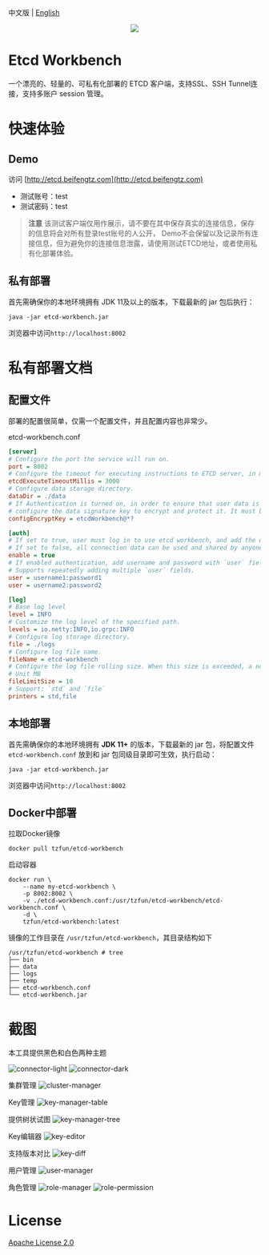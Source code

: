 中文版 | [English](./README.md)

<div align=center>
<img src=web/src/design/logo.png/>
</div>

# Etcd Workbench

一个漂亮的、轻量的、可私有化部署的 ETCD 客户端，支持SSL、SSH Tunnel连接，支持多账户 session 管理。

# 快速体验

## Demo

访问 [http://etcd.beifengtz.com](http://etcd.beifengtz.com)

* 测试账号：test
* 测试密码：test

> **注意** 该测试客户端仅用作展示，请不要在其中保存真实的连接信息，保存的信息将会对所有登录test账号的人公开，
> Demo不会保留以及记录所有连接信息，但为避免你的连接信息泄露，请使用测试ETCD地址，或者使用私有化部署体验。

## 私有部署

首先需确保你的本地环境拥有 JDK 11及以上的版本，下载最新的 jar 包后执行：

```shell
java -jar etcd-workbench.jar
```

浏览器中访问`http://localhost:8002`

# 私有部署文档

## 配置文件

部署的配置很简单，仅需一个配置文件，并且配置内容也非常少。

etcd-workbench.conf
```ini
[server]
# Configure the port the service will run on.
port = 8002
# Configure the timeout for executing instructions to ETCD server, in milliseconds.
etcdExecuteTimeoutMillis = 3000
# Configure data storage directory.
dataDir = ./data
# If Authentication is turned on, in order to ensure that user data is not easily cracked,
# configure the data signature key to encrypt and protect it. It must be 16 characters.
configEncryptKey = etcdWorkbench@*?

[auth]
# If set to true, user must log in to use etcd workbench, and add the user field to configure the user.
# If set to false, all connection data can be used and shared by anyone!!!
enable = true
# If enabled authentication, add username and password with `user` field.
# Supports repeatedly adding multiple `user` fields.
user = username1:password1
user = username2:password2

[log]
# Base log level
level = INFO
# Customize the log level of the specified path.
levels = io.netty:INFO,io.grpc:INFO
# Configure log storage directory.
file = ./logs
# Configure log file name.
fileName = etcd-workbench
# Configure the log file rolling size. When this size is exceeded, a new file will be created to store the log.
# Unit MB
fileLimitSize = 10
# Support: `std` and `file`
printers = std,file
```

## 本地部署

首先需确保你的本地环境拥有 **JDK 11+** 的版本，下载最新的 jar 包，将配置文件 `etcd-workbench.conf` 放到和 jar 包同级目录即可生效，执行启动：

```shell
java -jar etcd-workbench.jar
```

浏览器中访问`http://localhost:8002`

## Docker中部署

拉取Docker镜像

```shell
docker pull tzfun/etcd-workbench
```

启动容器

```shell
docker run \
    --name my-etcd-workbench \
    -p 8002:8002 \
    -v ./etcd-workbench.conf:/usr/tzfun/etcd-workbench/etcd-workbench.conf \
    -d \
    tzfun/etcd-workbench:latest
```

镜像的工作目录在 `/usr/tzfun/etcd-workbench`，其目录结构如下

```
/usr/tzfun/etcd-workbench # tree
├── bin
├── data
├── logs
├── temp
├── etcd-workbench.conf
└── etcd-workbench.jar
```

# 截图

本工具提供黑色和白色两种主题

![connector-light](screenshot/connector-light.jpg)
![connector-dark](screenshot/connector.jpg)

集群管理
![cluster-manager](screenshot/cluster-manager.jpg)

Key管理
![key-manager-table](screenshot/key-manager-table.jpg)

提供树状试图
![key-manager-tree](screenshot/key-manager-tree.jpg)

Key编辑器
![key-editor](screenshot/key-editor.jpg)

支持版本对比
![key-diff](screenshot/key-diff.jpg)

用户管理
![user-manager](screenshot/user-manager.jpg)

角色管理
![role-manager](screenshot/role-manager.jpg)
![role-permission](screenshot/role-permission.jpg)

# License

[Apache License 2.0](LICENSE)